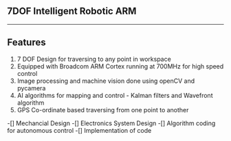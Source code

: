 7DOF Intelligent Robotic ARM
----------------------------------
-----------------------------------

Features
----------
1. 7 DOF Design for traversing to any point in workspace
2. Equipped with Broadcom ARM Cortex running at 700MHz for high speed control
3. Image processing and machine vision done using openCV and pycamera
4. AI algorithms for mapping and control - Kalman filters and Wavefront algorithm
5. GPS Co-ordinate based traversing from one point to another

-[] Mechancial Design
-[] Electronics System Design
-[] Algorithm coding for autonomous control
-[] Implementation of code
